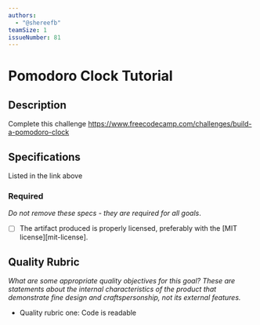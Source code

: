 ```yaml
---
authors:
  - "@shereefb"
teamSize: 1
issueNumber: 81
---
```


# Pomodoro Clock Tutorial

## Description

Complete this challenge
https://www.freecodecamp.com/challenges/build-a-pomodoro-clock
## Specifications

Listed in the link above
### Required

_Do not remove these specs - they are required for all goals_.
- [ ] The artifact produced is properly licensed, preferably with the [MIT license][mit-license].
## Quality Rubric

_What are some appropriate quality objectives for this goal? These are statements about the internal characteristics of the product that demonstrate fine design and craftspersonship, not its external features._
- Quality rubric one: Code is readable
